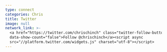 ```yaml
---
type: connect
categories: Chris
title: Twitter
image: null
network_link: >-
  <a href="https://twitter.com/chrischinch" class="twitter-follow-button"
  data-show-count="false">Follow @chrischinch</a><script async
  src="//platform.twitter.com/widgets.js" charset="utf-8"></script>
---
```

